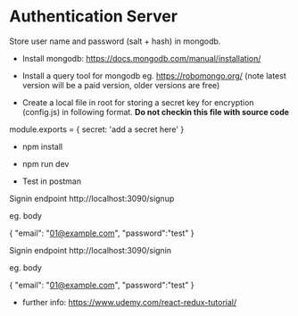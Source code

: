 # Authentication Server

Store user name and password (salt + hash) in mongodb.

- Install mongodb: https://docs.mongodb.com/manual/installation/

- Install a query tool for mongodb eg. https://robomongo.org/ (note latest version will be a paid version, older versions are free)

- Create a local file in root for storing a secret key for encryption (config.js) in following format. 
**Do not checkin this file with source code**

module.exports = { 
    secret: 'add a secret here'
}

- npm install

- npm run dev

- Test in postman

Signin endpoint http://localhost:3090/signup

eg. body

{
	"email": "01@example.com",
	"password":"test"
}

Signin endpoint http://localhost:3090/signin

eg. body

{
	"email": "01@example.com",
	"password":"test"
}

- further info: https://www.udemy.com/react-redux-tutorial/
